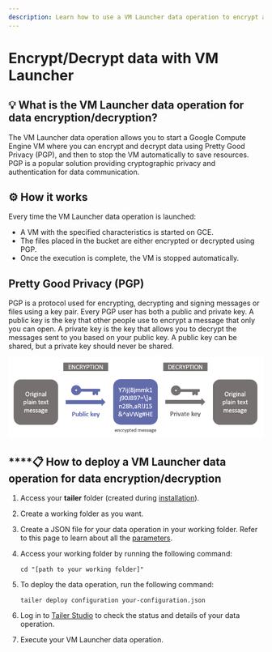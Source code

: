 ```yaml
---
description: Learn how to use a VM Launcher data operation to encrypt and decrypt data.
---
```


# Encrypt/Decrypt data with VM Launcher

## 💡 What is the VM Launcher data operation for data encryption/decryption?

The VM Launcher data operation allows you to start a Google Compute Engine VM where you can encrypt and decrypt data using Pretty Good Privacy \(PGP\), and then to stop the VM automatically to save resources. PGP is a popular solution providing cryptographic privacy and authentication for data communication.

## ⚙ How **it** works

Every time the VM Launcher data operation is launched:

* A VM with the specified characteristics is started on GCE.
* The files placed in the bucket are either encrypted or decrypted using PGP.
* Once the execution is complete, the VM is stopped automatically.

## Pretty Good Privacy \(PGP\)

PGP is a protocol used for encrypting, decrypting and signing messages or files using a key pair. Every PGP user has both a public and private key. A public key is the key that other people use to encrypt a message that only you can open. A private key is the key that allows you to decrypt the messages sent to you based on your public key. A public key can be shared, but a private key should never be shared.

![](../../../.gitbook/assets/private_public_key_perso2.png)

## \*\*\*\*📋 **How to deploy a** VM Launcher **data operation for data encryption/decryption**

1. Access your **tailer** folder \(created during [installation](../../getting-started/install-tailer-sdk.md)\).
2. Create a working folder as you want.
3. Create a JSON file for your data operation in your working folder. Refer to this page to learn about all the [parameters](../../xml-conversion/untitled-1.md).
4. Access your working folder by running the following command:

   ```text
   cd "[path to your working folder]"
   ```

5. To deploy the data operation, run the following command:

   ```text
   tailer deploy configuration your-configuration.json
   ```

6. Log in to [Tailer Studio](http://studio.tailer.ai/) to check the status and details of your data operation.
7. Execute your VM Launcher data operation.

